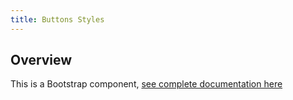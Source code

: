 ```yaml
---
title: Buttons Styles
---
```

## Overview

This is a Bootstrap component, [see complete documentation here](http://v4-alpha.getbootstrap.com/components/buttons/#examples)
